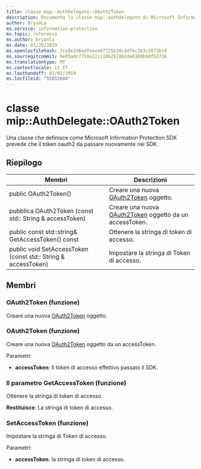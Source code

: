 ```yaml
---
title: classe mip::AuthDelegate::OAuth2Token
description: Documenta la classe mip::authdelegate di Microsoft Information Protection (MIP) SDK.
author: BryanLa
ms.service: information-protection
ms.topic: reference
ms.author: bryanla
ms.date: 01/28/2019
ms.openlocfilehash: 7ce9e336edfeeee07725b30c4d76c3b3c2073bc6
ms.sourcegitcommit: be05adc7750e22c110b261882de0389b9dfb2726
ms.translationtype: MT
ms.contentlocale: it-IT
ms.lasthandoff: 02/02/2019
ms.locfileid: "55652048"
---
```

# <a name="class-mipauthdelegateoauth2token"></a>classe mip::AuthDelegate::OAuth2Token 
Una classe che definisce come Microsoft Information Protection SDK prevede che il token oauth2 da passare nuovamente nel SDK.
  
## <a name="summary"></a>Riepilogo
 Membri                        | Descrizioni                                
--------------------------------|---------------------------------------------
public OAuth2Token()  |  Creare una nuova [OAuth2Token](class_mip_authdelegate_oauth2token.md) oggetto.
pubblica OAuth2Token (const std:: String & accessToken)  |  Creare una nuova [OAuth2Token](class_mip_authdelegate_oauth2token.md) oggetto da un accessToken.
public const std::string& GetAccessToken() const  |  Ottenere la stringa di token di accesso.
public void SetAccessToken (const std:: String & accessToken)  |  Impostare la stringa di Token di accesso.
  
## <a name="members"></a>Membri
  
### <a name="oauth2token-function"></a>OAuth2Token (funzione)
Creare una nuova [OAuth2Token](class_mip_authdelegate_oauth2token.md) oggetto.
  
### <a name="oauth2token-function"></a>OAuth2Token (funzione)
Creare una nuova [OAuth2Token](class_mip_authdelegate_oauth2token.md) oggetto da un accessToken.

Parametri:  
* **accessToken**: Il token di accesso effettivo passato il SDK.


  
### <a name="getaccesstoken-function"></a>Il parametro GetAccessToken (funzione)
Ottenere la stringa di token di accesso.

  
**Restituisce**: La stringa di token di accesso.
  
### <a name="setaccesstoken-function"></a>SetAccessToken (funzione)
Impostare la stringa di Token di accesso.

Parametri:  
* **accessToken**: la stringa di token di accesso.

